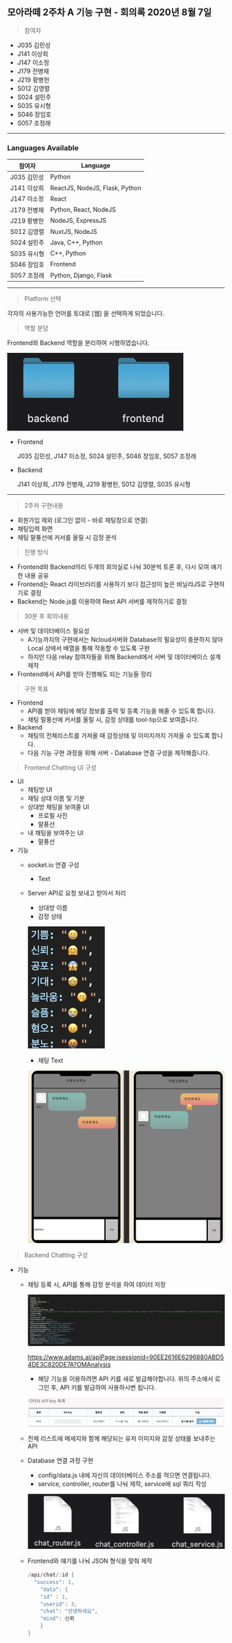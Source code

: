 ## 모아라떼 2주차 A 기능 구현 - 회의록 2020년 8월 7일


> 참여자

- J035 김민성
- J141 이상희
- J147 이소정
- J179 전병재
- J219 황병헌
- S012 김영렬
- S024 설민주
- S035 유시형
- S046 장임호
- S057 조정래 

---------------
### Languages Available

|참여자|Language|
|------|------|
|J035 김민성|Python|
|J141 이상희|ReactJS, NodeJS, Flask, Python|
|J147 이소정|React|
|J179 전병재|Python, React, NodeJS|
|J219 황병헌|NodeJS, ExpressJS|
|S012 김영렬|NuxtJS, NodeJS|
|S024 설민주|Java, C++, Python|
|S035 유시형|C++, Python|
|S046 장임호|Frontend|
|S057 조정래|Python, Django, Flask|

-----------
> Platform 선택

각자의 사용가능한 언어를 토대로 [웹] 을 선택하게 되었습니다.

> 역할 분담

Frontend와 Backend 역할을 분리하여 시행하였습니다.

![default](image/image1.png)
- Frontend

    J035 김민성, J147 이소정, S024 설민주, S046 장임호, S057 조정래

- Backend

    J141 이상희, J179 전병재, J219 황병헌, S012 김영렬, S035 유시형
-------------
> 2주차 구현내용

- 회원가입 제외 (로그인 없이 - 바로 채팅창으로 연결)
- 채팅입력 화면
- 채팅 말풍선에 커서를 올릴 시 감정 분석

> 진행 방식

- Frontend와 Backend끼리 두개의 회의실로 나눠 30분씩 토론 후, 다시 모여 얘기한 내용 공유
- Frontend는 React 라이브러리를 사용하기 보다 접근성이 높은 바닐라JS로 구현하기로 결정
- Backend는 Node.js를 이용하여 Rest API 서버를 제작하기로 결정

> 30분 후 회의내용

- 서버 및 데이터베이스 필요성
    - A기능까지의 구현에서는 Ncloud서버와 Database의 필요성이 충분하지 않아 Local 상에서 배열을 통해 작동할 수 있도록 구현
    - 하지만 다음 relay 참여자들을 위해 Backend에서 서버 및 데이터베이스 설계 제작
- Frontend에서 API를 받아 진행해도 되는 기능들 정리

> 구현 목표

- Frontend
    - API를 받아 채팅에 해당 정보를 출력 및 등록 기능을 해줄 수 있도록 합니다. 
    - 채팅 말풍선에 커서를 올릴 시, 감정 상태를 tool-tip으로 보여줍니다.
- Backend
    - 채팅의 전체리스트를 가져올 때 감정상태 및 이미지까지 가져올 수 있도록 합니다.
    - 다음 기능 구현 과정을 위해 서버 - Database 연결 구성을 제작해줍니다.

> Frontend Chatting UI 구성

- UI
    - 채팅방 UI
    - 채팅 상대 이름 및 기분
    - 상대방 채팅을 보여줄 UI
        - 프로필 사진
        - 말풍선
    - 내 채팅을 보여주는 UI
        - 말풍선
- 기능
    - socket.io 연결 구성
      - Text
    - Server API로 요청 보내고 받아서 처리
      - 상대방 이름
      - 감정 상태

      ![default](image/image2.png)
      - 채팅 Text

      ![default](image/image3.png)



> Backend Chatting 구성

- 기능
    - 채팅 등록 시, API를 통해 감정 분석을 하여 데이터 저장

      ![default](image/image4.png)

      <https://www.adams.ai/apiPage;jsessionid=90EE2616E6296880ABD54DE3C820DE7A?OMAnalysis>
      - 해당 기능을 이용하려면 API 키를 새로 발급해야합니다. 위의 주소에서 로그인 후, API 키를 발급하여 사용하시변 됩니다.
      
      ![default](image/image6.png)
    - 전체 리스트에 메세지와 함께 해당되는 유저 이미지와 감정 상태를 보내주는 API
    - Database 연결 과정 구현
        - config/data.js 내에 자신의 데이터베이스 주소를 적으면 연결됩니다.
        - service, controller, router를 나눠 제작, service에 sql 쿼리 작성

        ![default](image/image5.png)

    - Frontend와 얘기를 나눠 JSON 형식을 맞춰 제작

        ```swift
        /api/chat/:id {
          "success": 1,
        	"data": {
            "id" : 1,
            "userid": 3,
            "chat": "안녕하세요",
            "mind": 신뢰
        	}
        }
        ```
